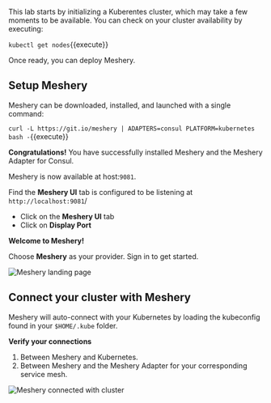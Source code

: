This lab starts by initializing a Kuberentes cluster, which may take a few moments to be available. You can check on your cluster availability by executing:

`kubectl get nodes`{{execute}}

Once ready, you can deploy Meshery.

## Setup Meshery

Meshery can be downloaded, installed, and launched with a single command:

`curl -L https://git.io/meshery | ADAPTERS=consul PLATFORM=kubernetes bash -`{{execute}}

**Congratulations!** You have successfully installed Meshery and the Meshery Adapter for Consul.

Meshery is now available at host:`9081`.

Find the **Meshery UI** tab is configured to be listening at `http://localhost:9081`/

- Click on the **Meshery UI** tab
- Click on **Display Port**

**Welcome to Meshery!**

Choose **Meshery** as your provider. Sign in to get started.

![Meshery landing page](./assets/meshery-none-provider.png)

## Connect your cluster with Meshery

Meshery will auto-connect with your Kubernetes by loading the kubeconfig found in your `$HOME/.kube` folder.

**Verify your connections**

1. Between Meshery and Kubernetes.
2. Between Meshery and the Meshery Adapter for your corresponding service mesh.

![Meshery connected with cluster](./assets/cluster-up.png)
